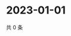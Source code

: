 # 2023-01-01

共 0 条

<!-- BEGIN WEIBO -->
<!-- 最后更新时间 Sun Jan 01 2023 17:12:14 GMT+0800 (China Standard Time) -->

<!-- END WEIBO -->
